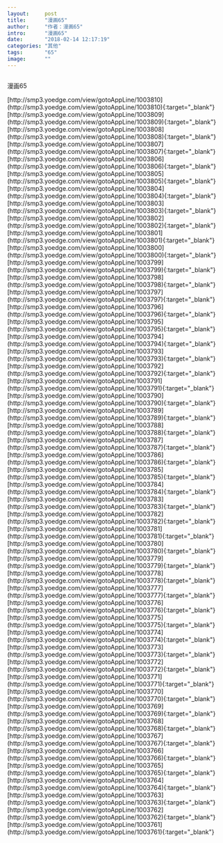 ```yaml
---
layout:     post
title:      "漫画65"
author:     "作者：漫画65"
intro:      "漫画65"
date:       "2018-02-14 12:17:19"
categories: "其他"
tags:       "65"
image:      ""
---
```

<div style="text-align: center">
<p><img src=""/></p>
</div>
<p class="post-meta">
<span>漫画65</span>
</p>
[http://smp3.yoedge.com/view/gotoAppLine/1003810](http://smp3.yoedge.com/view/gotoAppLine/1003810){:target="_blank"}
[http://smp3.yoedge.com/view/gotoAppLine/1003809](http://smp3.yoedge.com/view/gotoAppLine/1003809){:target="_blank"}
[http://smp3.yoedge.com/view/gotoAppLine/1003808](http://smp3.yoedge.com/view/gotoAppLine/1003808){:target="_blank"}
[http://smp3.yoedge.com/view/gotoAppLine/1003807](http://smp3.yoedge.com/view/gotoAppLine/1003807){:target="_blank"}
[http://smp3.yoedge.com/view/gotoAppLine/1003806](http://smp3.yoedge.com/view/gotoAppLine/1003806){:target="_blank"}
[http://smp3.yoedge.com/view/gotoAppLine/1003805](http://smp3.yoedge.com/view/gotoAppLine/1003805){:target="_blank"}
[http://smp3.yoedge.com/view/gotoAppLine/1003804](http://smp3.yoedge.com/view/gotoAppLine/1003804){:target="_blank"}
[http://smp3.yoedge.com/view/gotoAppLine/1003803](http://smp3.yoedge.com/view/gotoAppLine/1003803){:target="_blank"}
[http://smp3.yoedge.com/view/gotoAppLine/1003802](http://smp3.yoedge.com/view/gotoAppLine/1003802){:target="_blank"}
[http://smp3.yoedge.com/view/gotoAppLine/1003801](http://smp3.yoedge.com/view/gotoAppLine/1003801){:target="_blank"}
[http://smp3.yoedge.com/view/gotoAppLine/1003800](http://smp3.yoedge.com/view/gotoAppLine/1003800){:target="_blank"}
[http://smp3.yoedge.com/view/gotoAppLine/1003799](http://smp3.yoedge.com/view/gotoAppLine/1003799){:target="_blank"}
[http://smp3.yoedge.com/view/gotoAppLine/1003798](http://smp3.yoedge.com/view/gotoAppLine/1003798){:target="_blank"}
[http://smp3.yoedge.com/view/gotoAppLine/1003797](http://smp3.yoedge.com/view/gotoAppLine/1003797){:target="_blank"}
[http://smp3.yoedge.com/view/gotoAppLine/1003796](http://smp3.yoedge.com/view/gotoAppLine/1003796){:target="_blank"}
[http://smp3.yoedge.com/view/gotoAppLine/1003795](http://smp3.yoedge.com/view/gotoAppLine/1003795){:target="_blank"}
[http://smp3.yoedge.com/view/gotoAppLine/1003794](http://smp3.yoedge.com/view/gotoAppLine/1003794){:target="_blank"}
[http://smp3.yoedge.com/view/gotoAppLine/1003793](http://smp3.yoedge.com/view/gotoAppLine/1003793){:target="_blank"}
[http://smp3.yoedge.com/view/gotoAppLine/1003792](http://smp3.yoedge.com/view/gotoAppLine/1003792){:target="_blank"}
[http://smp3.yoedge.com/view/gotoAppLine/1003791](http://smp3.yoedge.com/view/gotoAppLine/1003791){:target="_blank"}
[http://smp3.yoedge.com/view/gotoAppLine/1003790](http://smp3.yoedge.com/view/gotoAppLine/1003790){:target="_blank"}
[http://smp3.yoedge.com/view/gotoAppLine/1003789](http://smp3.yoedge.com/view/gotoAppLine/1003789){:target="_blank"}
[http://smp3.yoedge.com/view/gotoAppLine/1003788](http://smp3.yoedge.com/view/gotoAppLine/1003788){:target="_blank"}
[http://smp3.yoedge.com/view/gotoAppLine/1003787](http://smp3.yoedge.com/view/gotoAppLine/1003787){:target="_blank"}
[http://smp3.yoedge.com/view/gotoAppLine/1003786](http://smp3.yoedge.com/view/gotoAppLine/1003786){:target="_blank"}
[http://smp3.yoedge.com/view/gotoAppLine/1003785](http://smp3.yoedge.com/view/gotoAppLine/1003785){:target="_blank"}
[http://smp3.yoedge.com/view/gotoAppLine/1003784](http://smp3.yoedge.com/view/gotoAppLine/1003784){:target="_blank"}
[http://smp3.yoedge.com/view/gotoAppLine/1003783](http://smp3.yoedge.com/view/gotoAppLine/1003783){:target="_blank"}
[http://smp3.yoedge.com/view/gotoAppLine/1003782](http://smp3.yoedge.com/view/gotoAppLine/1003782){:target="_blank"}
[http://smp3.yoedge.com/view/gotoAppLine/1003781](http://smp3.yoedge.com/view/gotoAppLine/1003781){:target="_blank"}
[http://smp3.yoedge.com/view/gotoAppLine/1003780](http://smp3.yoedge.com/view/gotoAppLine/1003780){:target="_blank"}
[http://smp3.yoedge.com/view/gotoAppLine/1003779](http://smp3.yoedge.com/view/gotoAppLine/1003779){:target="_blank"}
[http://smp3.yoedge.com/view/gotoAppLine/1003778](http://smp3.yoedge.com/view/gotoAppLine/1003778){:target="_blank"}
[http://smp3.yoedge.com/view/gotoAppLine/1003777](http://smp3.yoedge.com/view/gotoAppLine/1003777){:target="_blank"}
[http://smp3.yoedge.com/view/gotoAppLine/1003776](http://smp3.yoedge.com/view/gotoAppLine/1003776){:target="_blank"}
[http://smp3.yoedge.com/view/gotoAppLine/1003775](http://smp3.yoedge.com/view/gotoAppLine/1003775){:target="_blank"}
[http://smp3.yoedge.com/view/gotoAppLine/1003774](http://smp3.yoedge.com/view/gotoAppLine/1003774){:target="_blank"}
[http://smp3.yoedge.com/view/gotoAppLine/1003773](http://smp3.yoedge.com/view/gotoAppLine/1003773){:target="_blank"}
[http://smp3.yoedge.com/view/gotoAppLine/1003772](http://smp3.yoedge.com/view/gotoAppLine/1003772){:target="_blank"}
[http://smp3.yoedge.com/view/gotoAppLine/1003771](http://smp3.yoedge.com/view/gotoAppLine/1003771){:target="_blank"}
[http://smp3.yoedge.com/view/gotoAppLine/1003770](http://smp3.yoedge.com/view/gotoAppLine/1003770){:target="_blank"}
[http://smp3.yoedge.com/view/gotoAppLine/1003769](http://smp3.yoedge.com/view/gotoAppLine/1003769){:target="_blank"}
[http://smp3.yoedge.com/view/gotoAppLine/1003768](http://smp3.yoedge.com/view/gotoAppLine/1003768){:target="_blank"}
[http://smp3.yoedge.com/view/gotoAppLine/1003767](http://smp3.yoedge.com/view/gotoAppLine/1003767){:target="_blank"}
[http://smp3.yoedge.com/view/gotoAppLine/1003766](http://smp3.yoedge.com/view/gotoAppLine/1003766){:target="_blank"}
[http://smp3.yoedge.com/view/gotoAppLine/1003765](http://smp3.yoedge.com/view/gotoAppLine/1003765){:target="_blank"}
[http://smp3.yoedge.com/view/gotoAppLine/1003764](http://smp3.yoedge.com/view/gotoAppLine/1003764){:target="_blank"}
[http://smp3.yoedge.com/view/gotoAppLine/1003763](http://smp3.yoedge.com/view/gotoAppLine/1003763){:target="_blank"}
[http://smp3.yoedge.com/view/gotoAppLine/1003762](http://smp3.yoedge.com/view/gotoAppLine/1003762){:target="_blank"}
[http://smp3.yoedge.com/view/gotoAppLine/1003761](http://smp3.yoedge.com/view/gotoAppLine/1003761){:target="_blank"}


